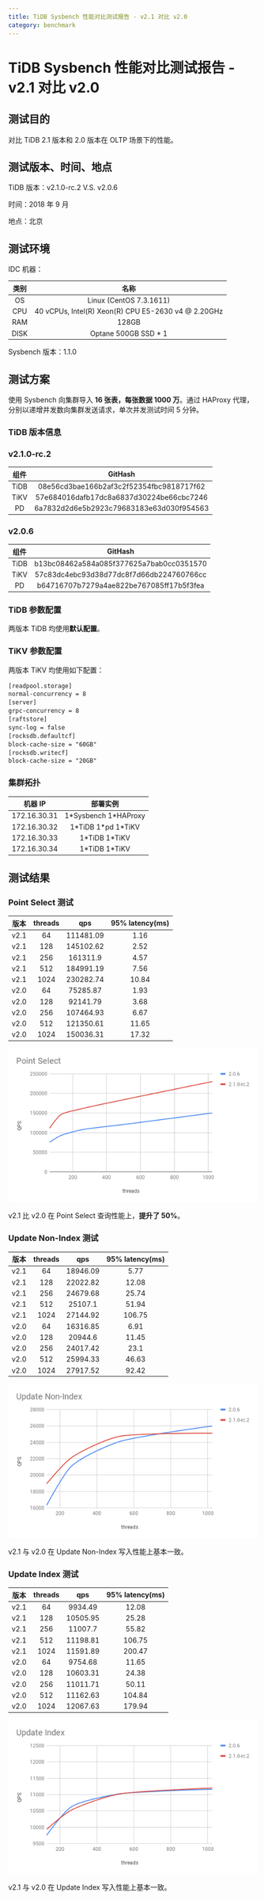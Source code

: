 ```yaml
---
title: TiDB Sysbench 性能对比测试报告 - v2.1 对比 v2.0
category: benchmark
---
```


# TiDB Sysbench 性能对比测试报告 - v2.1 对比 v2.0

## 测试目的

对比 TiDB 2.1 版本和 2.0 版本在 OLTP 场景下的性能。

## 测试版本、时间、地点

TiDB 版本：v2.1.0-rc.2 V.S. v2.0.6

时间：2018 年 9 月

地点：北京

## 测试环境

IDC 机器：

| 类别 | 名称 |  
| :-: | :-: |
| OS | Linux (CentOS 7.3.1611) |
| CPU | 40 vCPUs, Intel(R) Xeon(R) CPU E5-2630 v4 @ 2.20GHz |
| RAM | 128GB |
| DISK | Optane 500GB SSD \* 1 |  

Sysbench 版本：1.1.0

## 测试方案

使用 Sysbench 向集群导入 **16 张表，每张数据 1000 万**。通过 HAProxy 代理，分别以递增并发数向集群发送请求，单次并发测试时间 5 分钟。

### TiDB 版本信息

### v2.1.0-rc.2

| 组件 | GitHash |
| :-: | :-: |
| TiDB | 08e56cd3bae166b2af3c2f52354fbc9818717f62 |
| TiKV | 57e684016dafb17dc8a6837d30224be66cbc7246 |
| PD | 6a7832d2d6e5b2923c79683183e63d030f954563 |

### v2.0.6

| 组件 | GitHash |
| :-: | :-: |
| TiDB | b13bc08462a584a085f377625a7bab0cc0351570 |
| TiKV | 57c83dc4ebc93d38d77dc8f7d66db224760766cc |
| PD | b64716707b7279a4ae822be767085ff17b5f3fea |

### TiDB 参数配置

两版本 TiDB 均使用**默认配置**。

### TiKV 参数配置

两版本 TiKV 均使用如下配置：

```txt
[readpool.storage]
normal-concurrency = 8
[server]
grpc-concurrency = 8
[raftstore]
sync-log = false
[rocksdb.defaultcf]
block-cache-size = "60GB"
[rocksdb.writecf]
block-cache-size = "20GB"
```

### 集群拓扑

| 机器 IP | 部署实例 |
| :-: | :-: |
| 172.16.30.31 | 1\*Sysbench 1\*HAProxy |
| 172.16.30.32 | 1\*TiDB 1\*pd 1\*TiKV |
| 172.16.30.33 | 1\*TiDB 1\*TiKV |
| 172.16.30.34 | 1\*TiDB 1\*TiKV |

## 测试结果

### Point Select 测试

| 版本 | threads | qps | 95% latency(ms) |
| :-: | :-: | :-: | :-: |
| v2.1 | 64   | 111481.09 | 1.16  |
| v2.1 | 128  | 145102.62 | 2.52  |
| v2.1 | 256  | 161311.9  | 4.57  |
| v2.1 | 512  | 184991.19 | 7.56  |
| v2.1 | 1024 | 230282.74 | 10.84 |
| v2.0 | 64   | 75285.87  | 1.93  |
| v2.0 | 128  | 92141.79  | 3.68  |
| v2.0 | 256  | 107464.93 | 6.67  |
| v2.0 | 512  | 121350.61 | 11.65 |
| v2.0 | 1024 | 150036.31 | 17.32 |

![point select](../media/sysbench_v3_point_select.png)

v2.1 比 v2.0 在 Point Select 查询性能上，**提升了 50%**。

### Update Non-Index 测试

| 版本 | threads | qps | 95% latency(ms) |
| :-: | :-: | :-: | :-: |
| v2.1 | 64   | 18946.09 | 5.77   |
| v2.1 | 128  | 22022.82 | 12.08  |
| v2.1 | 256  | 24679.68 | 25.74  |
| v2.1 | 512  | 25107.1  | 51.94  |
| v2.1 | 1024 | 27144.92 | 106.75 |
| v2.0 | 64   | 16316.85 | 6.91   |
| v2.0 | 128  | 20944.6  | 11.45  |
| v2.0 | 256  | 24017.42 | 23.1   |
| v2.0 | 512  | 25994.33 | 46.63  |
| v2.0 | 1024 | 27917.52 | 92.42  |

![update non-index](../media/sysbench_v3_update_non_index.png)

v2.1 与 v2.0 在 Update Non-Index 写入性能上基本一致。

### Update Index 测试

| 版本 | threads | qps | 95% latency(ms) |
| :-: | :-: | :-: | :-: |
| v2.1 | 64   | 9934.49  | 12.08  |
| v2.1 | 128  | 10505.95 | 25.28  |
| v2.1 | 256  | 11007.7  | 55.82  |
| v2.1 | 512  | 11198.81 | 106.75 |
| v2.1 | 1024 | 11591.89 | 200.47 |
| v2.0 | 64   | 9754.68  | 11.65  |
| v2.0 | 128  | 10603.31 | 24.38  |
| v2.0 | 256  | 11011.71 | 50.11  |
| v2.0 | 512  | 11162.63 | 104.84 |
| v2.0 | 1024 | 12067.63 | 179.94 |

![update index](../media/sysbench_v3_update_index.png)

v2.1 与 v2.0 在 Update Index 写入性能上基本一致。